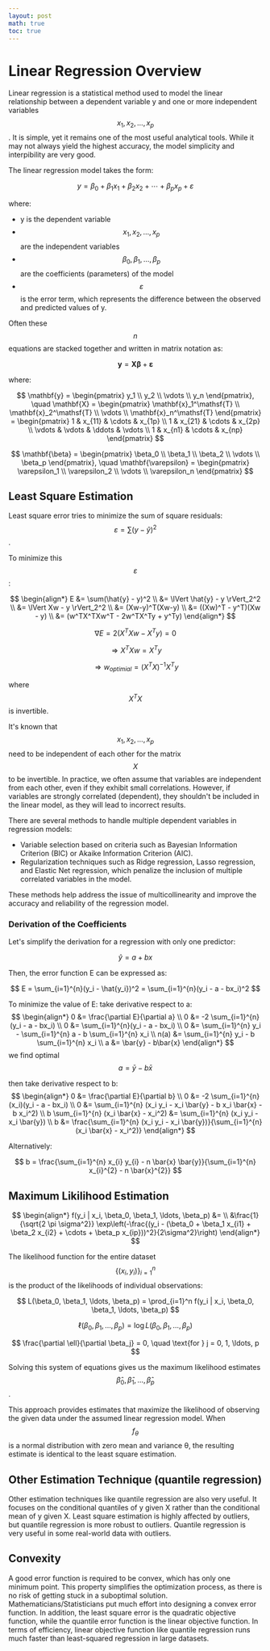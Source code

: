 ```yaml
---
layout: post
math: true
toc: true
---
```

# Linear Regression Overview
Linear regression is a statistical method used to model the linear relationship between a dependent variable y and one or more independent variables $$ x_{1}, x_{2}, \ldots, x_{p} $$. It is simple, yet it remains one of the most useful analytical tools. While it may not always yield the highest accuracy, the model simplicity and interpibility are very good.

The linear regression model takes the form:

$$ y = \beta_{0} + \beta_{1} x_{1} + \beta_{2} x_{2} + \cdots + \beta_{p} x_{p} + \varepsilon $$

where:

- y is the dependent variable
- $$ x_1, x_2, \ldots, x_p $$ are the independent variables
- $$ \beta_0, \beta_1, \ldots, \beta_p $$ are the coefficients (parameters) of the model
- $$ \varepsilon $$ is the error term, which represents the difference between the observed and predicted values of y.

Often these $$n$$ equations are stacked together and written in matrix notation as:

$$ \mathbf{y} = \mathbf{X} \mathbf{\beta} + \mathbf{\varepsilon} $$

where:

$$
\mathbf{y} = \begin{pmatrix} y_1 \\ y_2 \\ \vdots \\ y_n \end{pmatrix}, \quad 
\mathbf{X} = \begin{pmatrix} 
    \mathbf{x}_1^\mathsf{T} \\ 
    \mathbf{x}_2^\mathsf{T} \\ 
    \vdots \\ 
    \mathbf{x}_n^\mathsf{T} 
\end{pmatrix} = \begin{pmatrix} 
    1 & x_{11} & \cdots & x_{1p} \\ 
    1 & x_{21} & \cdots & x_{2p} \\ 
    \vdots & \vdots & \ddots & \vdots \\ 
    1 & x_{n1} & \cdots & x_{np} 
\end{pmatrix}
$$

$$
\mathbf{\beta} = \begin{pmatrix} \beta_0 \\ \beta_1 \\ \beta_2 \\ \vdots \\ \beta_p \end{pmatrix}, \quad 
\mathbf{\varepsilon} = \begin{pmatrix} \varepsilon_1 \\ \varepsilon_2 \\ \vdots \\ \varepsilon_n \end{pmatrix}
$$

## Least Square Estimation

Least square error tries to minimize the sum of square residuals: $$ \varepsilon = \sum(y-\hat{y})^2 $$.

To minimize this $$ \varepsilon $$:

$$
\begin{align*}
E &= \sum(\hat{y} - y)^2 \\
&= \lVert \hat{y} - y \rVert_2^2 \\
&= \lVert Xw - y \rVert_2^2 \\
&= (Xw-y)^T(Xw-y) \\
&= ((Xw)^T - y^T)(Xw - y) \\
&= (w^TX^TXw^T - 2w^TX^Ty + y^Ty)
\end{align*}
$$

$$ 	\nabla E = 2(X^TXw - X^T y) = 0 $$

$$ \Rightarrow X^TXw = X^Ty $$

$$ \Rightarrow w_{optimial} = (X^TX)^{-1}X^T y $$

where $$ X^TX $$ is invertible.


It's known that $$ x_{1}, x_{2}, \ldots, x_{p} $$ need to be independent of each other for the matrix $$X$$ to be invertible. In practice, we often assume that variables are independent from each other, even if they exhibit small correlations. However, if variables are strongly correlated (dependent), they shouldn't be included in the linear model, as they will lead to incorrect results. 

There are several methods to handle multiple dependent variables in regression models:

- Variable selection based on criteria such as Bayesian Information Criterion (BIC) or Akaike Information Criterion (AIC).
- Regularization techniques such as Ridge regression, Lasso regression, and Elastic Net regression, which penalize the inclusion of multiple correlated variables in the model.

These methods help address the issue of multicollinearity and improve the accuracy and reliability of the regression model.

### Derivation of the Coefficients

Let's simplify the derivation for a regression with only one predictor:

$$
\hat{y} = a + bx
$$

Then, the error function E  can be expressed as:

$$
E = \sum_{i=1}^{n}(y_i - \hat{y_i})^2 = \sum_{i=1}^{n}(y_i - a - bx_i)^2
$$

To minimize the value of E:
take derivative respect to a:
$$
\begin{align*}
0 &= \frac{\partial E}{\partial a} \\
0 &= -2 \sum_{i=1}^{n}(y_i - a - bx_i) \\
0 &= \sum_{i=1}^{n}(y_i - a - bx_i) \\
0 &= \sum_{i=1}^{n} y_i - \sum_{i=1}^{n} a - b \sum_{i=1}^{n} x_i \\
n(a) &= \sum_{i=1}^{n} y_i - b \sum_{i=1}^{n} x_i \\
a &= \bar{y} - b\bar{x}
\end{align*}
$$
we find optimal $$ a = \bar{y} - b\bar{x} $$

then take derivative respect to b:
$$
\begin{align*}
0 &= \frac{\partial E}{\partial b} \\
0 &= -2 \sum_{i=1}^{n} (x_i)(y_i - a - bx_i) \\
0 &= \sum_{i=1}^{n} (x_i y_i - x_i \bar{y} - b x_i \bar{x} - b x_i^2) \\
b \sum_{i=1}^{n} (x_i \bar{x} - x_i^2) &= \sum_{i=1}^{n} (x_i y_i - x_i \bar{y}) \\
b &= \frac{\sum_{i=1}^{n} (x_i y_i - x_i \bar{y})}{\sum_{i=1}^{n} (x_i \bar{x} - x_i^2)}
\end{align*}
$$

Alternatively:

$$
b = \frac{\sum_{i=1}^{n} x_{i} y_{i} - n \bar{x} \bar{y}}{\sum_{i=1}^{n} x_{i}^{2} - n \bar{x}^{2}}
$$

## Maximum Likilihood Estimation 
$$
\begin{align*}
f(y_i | x_i, \beta_0, \beta_1, \ldots, \beta_p) &= \\
&\frac{1}{\sqrt{2 \pi \sigma^2}} \exp\left(-\frac{(y_i - (\beta_0 + \beta_1 x_{i1} + \beta_2 x_{i2} + \cdots + \beta_p x_{ip}))^2}{2\sigma^2}\right)
\end{align*}
$$

The likelihood function for the entire dataset $$\{(x_i, y_i)\}_{i=1}^n $$ is the product of the likelihoods of individual observations:

$$
L(\beta_0, \beta_1, \ldots, \beta_p) = \prod_{i=1}^n f(y_i | x_i, \beta_0, \beta_1, \ldots, \beta_p)
$$

$$
\ell(\beta_0, \beta_1, \ldots, \beta_p) = \log L(\beta_0, \beta_1, \ldots, \beta_p)
$$


$$
\frac{\partial \ell}{\partial \beta_j} = 0, \quad \text{for } j = 0, 1, \ldots, p
$$

Solving this system of equations gives us the maximum likelihood estimates $$ \hat{\beta}_0, \hat{\beta}_1, \ldots, \hat{\beta}_p $$.

This approach provides estimates that maximize the likelihood of observing the given data under the assumed linear regression model. When $$f_θ$$ is a normal distribution with zero mean and variance θ, the resulting estimate is identical to the least square estimation.

## Other Estimation Technique (quantile regression)
Other estimation techniques like quantile regression are also very useful. It focuses on the conditional quantiles of y given X rather than the conditional mean of y given X. Least square estimation is highly affected by outliers, but quantile regression is more robust to outliers. Quantile regression is very useful in some real-world data with outliers. 

## Convexity
A good error function is required to be convex, which has only one minimum point. This property simplifies the optimization process, as there is no risk of getting stuck in a suboptimal solution. Mathematicians/Statisticians put much effort into designing a convex error function. 
In addition, the least square error is the quadratic objective function, while the quantile error function is the linear objective function. In terms of efficiency, linear objective function like quantile regression runs much faster than least-squared regression in large datasets. 
